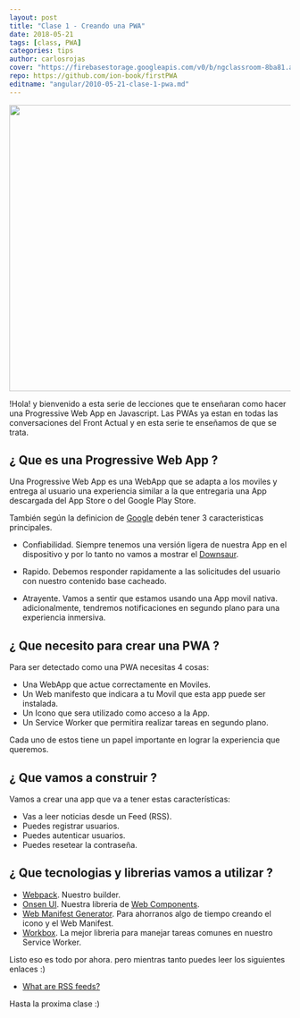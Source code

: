 ```yaml
---
layout: post
title: "Clase 1 - Creando una PWA"
date: 2018-05-21
tags: [class, PWA]
categories: tips
author: carlosrojas
cover: "https://firebasestorage.googleapis.com/v0/b/ngclassroom-8ba81.appspot.com/o/posts%2F2010-05-15-clase-1-pwa%2FCopia%20de%20E2E%20Testing%20con%20IONIC.png?alt=media&token=e4c375b7-f6cc-4cc2-922a-3ffd9e03745f"
repo: https://github.com/ion-book/firstPWA
editname: "angular/2010-05-21-clase-1-pwa.md"
---
```


<img width="1024" height="512" class="responsive" src="https://firebasestorage.googleapis.com/v0/b/ngclassroom-8ba81.appspot.com/o/posts%2F2010-05-15-clase-1-pwa%2FCopia%20de%20E2E%20Testing%20con%20IONIC.png?alt=media&token=e4c375b7-f6cc-4cc2-922a-3ffd9e03745f">

 

!Hola! y bienvenido a esta serie de lecciones que te enseñaran como hacer una Progressive Web App en Javascript. Las PWAs ya estan en todas las conversaciones del Front Actual y en esta serie te enseñamos de que se trata. 


<!--summary-->

## ¿ Que es una Progressive Web App ?

Una Progressive Web App es una WebApp que se adapta a los moviles y entrega al usuario una experiencia similar a la que entregaria una App descargada del App Store o del Google Play Store.

También según la definicion de [Google](https://developers.google.com/web/progressive-web-apps/) debén tener 3 caracteristicas principales. 

- Confiabilidad. Siempre tenemos una versión ligera de nuestra App en el dispositivo y por lo tanto no vamos a mostrar el [Downsaur](http://mentalfloss.com/article/81480/google-chromes-hidden-dinosaur-game-lets-you-play-offline).

- Rapido. Debemos responder rapidamente a las solicitudes del usuario con nuestro contenido base cacheado. 

- Atrayente. Vamos a sentir que estamos usando una App movil nativa. adicionalmente, tendremos notificaciones en segundo plano para una experiencia inmersiva.

## ¿ Que necesito para crear una PWA ?

Para ser detectado como una PWA necesitas 4 cosas:

- Una WebApp que actue correctamente en Moviles.
- Un Web manifesto que indicara a tu Movil que esta app puede ser instalada.
- Un Icono que sera utilizado como acceso a la App.
- Un Service Worker que permitira realizar tareas en segundo plano.

Cada uno de estos tiene un papel importante en lograr la experiencia que queremos.

## ¿ Que vamos a construir ?

Vamos a crear una app que va a tener estas características:

- Vas a leer noticias desde un Feed (RSS).
- Puedes registrar usuarios.
- Puedes autenticar usuarios.
- Puedes resetear la contraseña.

## ¿ Que tecnologias y librerias vamos a utilizar ?

- [Webpack](https://webpack.js.org/). Nuestro builder.
- [Onsen UI](https://onsen.io/). Nuestra libreria de [Web Components](https://www.webcomponents.org/).
- [Web Manifest Generator](https://app-manifest.firebaseapp.com/). Para ahorranos algo de tiempo creando el icono y el Web Manifest.
- [Workbox](https://developers.google.com/web/tools/workbox/guides/codelabs/webpack). La mejor libreria para manejar tareas comunes en nuestro Service Worker.

Listo eso es todo por ahora. pero mientras tanto puedes leer los siguientes enlaces :)

* [What are RSS feeds?](https://www.lifewire.com/rss-101-3482781)

Hasta la proxima clase :)